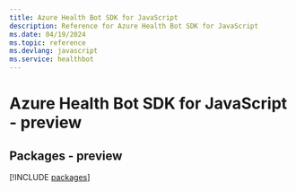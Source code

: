 ```yaml
---
title: Azure Health Bot SDK for JavaScript
description: Reference for Azure Health Bot SDK for JavaScript
ms.date: 04/19/2024
ms.topic: reference
ms.devlang: javascript
ms.service: healthbot
---
```

# Azure Health Bot SDK for JavaScript - preview
## Packages - preview
[!INCLUDE [packages](health-bot-index.md)]